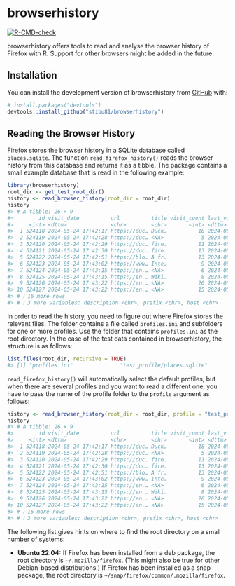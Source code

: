 
<!-- README.md is generated from README.Rmd. Please edit that file -->

# browserhistory

<!-- badges: start -->

[![R-CMD-check](https://github.com/stibu81/browserhistory/actions/workflows/R-CMD-check.yaml/badge.svg)](https://github.com/stibu81/browserhistory/actions/workflows/R-CMD-check.yaml)
<!-- badges: end -->

browserhistory offers tools to read and analyse the browser history of
Firefox with R. Support for other browsers might be added in the future.

## Installation

You can install the development version of browserhistory from
[GitHub](https://github.com/) with:

``` r
# install.packages("devtools")
devtools::install_github("stibu81/browserhistory")
```

## Reading the Browser History

Firefox stores the browser history in a SQLite database called
`places.sqlite`. The function `read_firefox_history()` reads the browser
history from this database and returns it as a tibble. The package
contains a small example database that is read in the following example:

``` r
library(browserhistory)
root_dir <- get_test_root_dir()
history <- read_browser_history(root_dir = root_dir)
history
#> # A tibble: 26 × 9
#>        id visit_date          url          title visit_count last_visit_date    
#>     <int> <dttm>              <chr>        <chr>       <int> <dttm>             
#>  1 524118 2024-05-24 17:42:17 https://duc… Duck…          18 2024-05-24 17:42:17
#>  2 524119 2024-05-24 17:42:28 https://duc… <NA>            5 2024-05-24 17:42:28
#>  3 524120 2024-05-24 17:42:29 https://duc… fire…          11 2024-05-24 17:42:29
#>  4 524121 2024-05-24 17:42:30 https://duc… fire…          13 2024-05-24 17:42:30
#>  5 524122 2024-05-24 17:42:51 https://blo… A fr…          13 2024-05-24 17:42:51
#>  6 524123 2024-05-24 17:43:02 https://www… Inte…           9 2024-05-24 17:43:02
#>  7 524124 2024-05-24 17:43:15 https://en.… <NA>            6 2024-05-24 17:43:15
#>  8 524125 2024-05-24 17:43:15 https://en.… Wiki…           8 2024-05-24 17:43:15
#>  9 524126 2024-05-24 17:43:22 https://en.… <NA>           20 2024-05-24 17:43:22
#> 10 524127 2024-05-24 17:43:22 https://en.… <NA>           15 2024-05-24 17:43:22
#> # ℹ 16 more rows
#> # ℹ 3 more variables: description <chr>, prefix <chr>, host <chr>
```

In order to read the history, you need to figure out where Firefox
stores the relevant files. The folder contains a file called
`profiles.ini` and subfolders for one or more profiles. Use the folder
that contains `profiles.ini` as the root directory. In the case of the
test data contained in browserhistory, the structure is as follows:

``` r
list.files(root_dir, recursive = TRUE)
#> [1] "profiles.ini"               "test_profile/places.sqlite"
```

`read_firefox_history()` will automatically select the default profiles,
but when there are several profiles and you want to read a different
one, you have to pass the name of the profile folder to the `profile`
argument as follows:

``` r
history <- read_browser_history(root_dir = root_dir, profile = "test_profile")
history
#> # A tibble: 26 × 9
#>        id visit_date          url          title visit_count last_visit_date    
#>     <int> <dttm>              <chr>        <chr>       <int> <dttm>             
#>  1 524118 2024-05-24 17:42:17 https://duc… Duck…          18 2024-05-24 17:42:17
#>  2 524119 2024-05-24 17:42:28 https://duc… <NA>            5 2024-05-24 17:42:28
#>  3 524120 2024-05-24 17:42:29 https://duc… fire…          11 2024-05-24 17:42:29
#>  4 524121 2024-05-24 17:42:30 https://duc… fire…          13 2024-05-24 17:42:30
#>  5 524122 2024-05-24 17:42:51 https://blo… A fr…          13 2024-05-24 17:42:51
#>  6 524123 2024-05-24 17:43:02 https://www… Inte…           9 2024-05-24 17:43:02
#>  7 524124 2024-05-24 17:43:15 https://en.… <NA>            6 2024-05-24 17:43:15
#>  8 524125 2024-05-24 17:43:15 https://en.… Wiki…           8 2024-05-24 17:43:15
#>  9 524126 2024-05-24 17:43:22 https://en.… <NA>           20 2024-05-24 17:43:22
#> 10 524127 2024-05-24 17:43:22 https://en.… <NA>           15 2024-05-24 17:43:22
#> # ℹ 16 more rows
#> # ℹ 3 more variables: description <chr>, prefix <chr>, host <chr>
```

The following list gives hints on where to find the root directory on a
small number of systems:

- **Ubuntu 22.04:** If Firefox has been installed from a deb package,
  the root directory is `⁠~/.mozilla/firefox`. (This might also be true
  for other Debian-based distributions.) If Firefox has been installed
  as a snap package, the root directory is
  `⁠~/snap/firefox/common/.mozilla/firefox`⁠.
